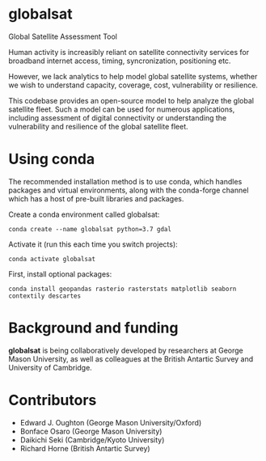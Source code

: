 # globalsat
Global Satellite Assessment Tool

Human activity is increasibly reliant on satellite connectivity services for broadband
internet access, timing, syncronization, positioning etc.

However, we lack analytics to help model global satellite systems, whether we wish to
understand capacity, coverage, cost, vulnerability or resilience.

This codebase provides an open-source model to help analyze the global satellite fleet.
Such a model can be used for numerous applications, including assessment of digital
connectivity or understanding the vulnerability and resilience of the global satellite fleet.

Using conda
==========

The recommended installation method is to use conda, which handles packages and virtual
environments, along with the conda-forge channel which has a host of pre-built libraries and
packages.

Create a conda environment called globalsat:

    conda create --name globalsat python=3.7 gdal

Activate it (run this each time you switch projects):

    conda activate globalsat

First, install optional packages:

    conda install geopandas rasterio rasterstats matplotlib seaborn contextily descartes


Background and funding
======================

**globalsat** is being collaboratively developed by researchers at George Mason University, as
well as colleagues at the British Antartic Survey and University of Cambridge.


Contributors
============
- Edward J. Oughton (George Mason University/Oxford)
- Bonface Osaro (George Mason University)
- Daikichi Seki (Cambridge/Kyoto University)
- Richard Horne (British Antartic Survey)
